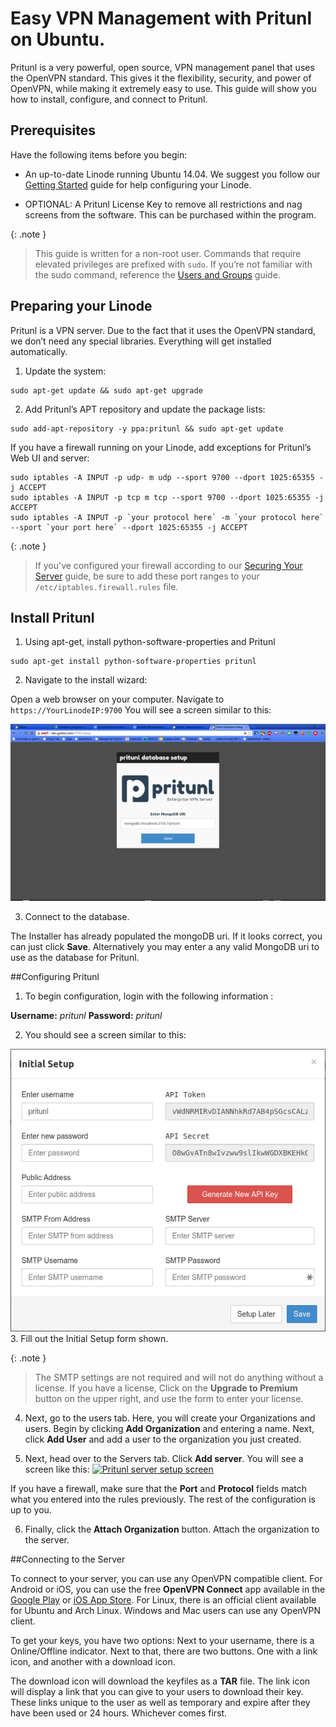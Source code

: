# Easy VPN Management with Pritunl on Ubuntu.


Pritunl is a very powerful, open source, VPN management panel that uses the OpenVPN standard. This gives it the flexibility, security, and power of OpenVPN, while making it extremely easy to use. This guide will show you how to install, configure, and connect to Pritunl.

## Prerequisites

Have the following items before you begin:

- An up-to-date Linode running Ubuntu 14.04. We suggest you follow our [Getting Started](/docs/getting-started) guide for help configuring your Linode.


- OPTIONAL: A Pritunl License Key to remove all restrictions and nag screens from the software. This can be purchased within the program.

{: .note }
>This guide is written for a non-root user. Commands that require elevated privileges are prefixed with `sudo`. If you’re not familiar with the sudo command, reference the [Users and Groups](/docs/tools-reference/linux-users-and-groups) guide.

## Preparing your Linode

Pritunl is a VPN server. Due to the fact that it uses the OpenVPN standard, we don’t need any special libraries. Everything will get installed automatically.


1.  Update the system:
```
sudo apt-get update && sudo apt-get upgrade
```
2.  Add Pritunl’s APT repository and update the package lists:
```
sudo add-apt-repository -y ppa:pritunl && sudo apt-get update
```

If you have a firewall running on your Linode, add exceptions for Pritunl’s Web UI and server:
```
sudo iptables -A INPUT -p udp- m udp --sport 9700 --dport 1025:65355 -j ACCEPT
sudo iptables -A INPUT -p tcp m tcp --sport 9700 --dport 1025:65355 -j ACCEPT
sudo iptables -A INPUT -p `your protocol here` -m `your protocol here` --sport `your port here` --dport 1025:65355 -j ACCEPT
```

{: .note }
> If you've configured your firewall according to our [Securing Your Server](/docs/security/securing-your-server) guide, be sure to add these port ranges to your `/etc/iptables.firewall.rules` file.

## Install Pritunl

1.  Using apt-get, install python-software-properties and Pritunl

```
sudo apt-get install python-software-properties pritunl
```

2.  Navigate to the install wizard:

Open a web browser on your computer. Navigate to `https://YourLinodeIP:9700`
You will see a screen similar to this:


[![Pritunl DB setup screen](/docs/assets/pritunl-db-setup-resized.png)](/docs/assets/pritunl-db-setup.png)


3.  Connect to the database.

The Installer has already populated the mongoDB uri. If it looks correct, you can just click **Save**.
Alternatively you may enter a any valid MongoDB uri to use as the database for Pritunl.

##Configuring Pritunl

1.  To begin configuration, login with the following information :

**Username:** *pritunl*
**Password:** *pritunl*

2.  You should see a screen similar to this:

[![Pritunl setup screen](/docs/assets/pritunl-setup.png)](/docs/assets/pritunl-setup.png)
3.  Fill out the Initial Setup form shown.

{: .note }
> The SMTP settings are not required and will not do anything without a license.
> If you have a license, Click on the **Upgrade to Premium** button on the upper right, and use the form to enter your license.

4. Next, go to the users tab. Here, you will create your Organizations and users.
Begin by clicking **Add Organization** and entering a name.
Next, click **Add User** and add a user to the organization you just created.


5. Next, head over to the Servers tab. Click **Add server**. You will see a screen like this:
[![Pritunl server setup screen](/docs/assets/pritunl-server-setup.png)](/docs/assets/pritunl-server-setup.png)

If you have a firewall, make sure that the **Port** and **Protocol** fields match what you entered into the rules previously. 
The rest of the configuration is up to you.


6. Finally, click the **Attach Organization** button. Attach the organization to the server. 

##Connecting to the Server

To connect to your server, you can use any OpenVPN compatible client. For Android or iOS, you can use the free **OpenVPN Connect** app available in the [Google Play](https://play.google.com) or [iOS App Store](http://itunes.apple.com). For Linux, there is an official client available for Ubuntu and Arch Linux. Windows and Mac users can use any OpenVPN client. 


To get your keys, you have two options:
Next to your username, there is a Online/Offline indicator. Next to that, there are two buttons. One with a link icon, and another with a download icon.


The download icon will download the keyfiles as a **TAR** file. 
The link icon will display a link that you can give to your users to download their key. These links unique to the user as well as temporary and expire after they have been used or 24 hours. Whichever comes first.

